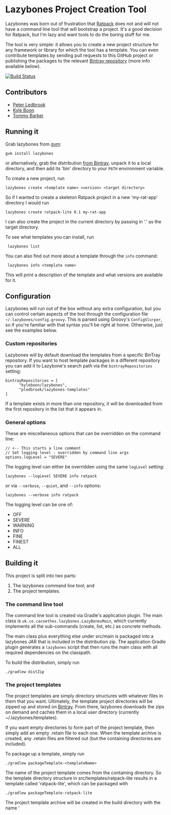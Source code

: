 Lazybones Project Creation Tool
===============================

Lazybones was born out of frustration that [Ratpack](http://ratpack-framework.org/)
does not and will not have a command line tool that will bootstrap a project.
It's a good decision for Ratpack, but I'm lazy and want tools to do the boring
stuff for me.

The tool is very simple: it allows you to create a new project structure for
any framework or library for which the tool has a template. You can even
contribute templates by sending pull requests to this GitHub project or publishing
the packages to the relevant [Bintray repository](https://bintray.com/repo/browse/pledbrook/lazybones-templates)
(more info available below).

[![Build Status](https://drone.io/github.com/pledbrook/lazybones/status.png)](https://drone.io/github.com/pledbrook/lazybones/latest)

Contributors
------------

* [Peter Ledbrook](https://github.com/pledbrook)
* [Kyle Boon](https://github.com/kyleboon)
* [Tommy Barker](https://github.com/tbarker9)

Running it
----------

Grab lazybones from [gvm](http://gvmtool.net):

    gvm install lazybones

or alternatively, grab the distribution [from Bintray](https://bintray.com/pkg/show/general/pledbrook/lazybones-templates/lazybones),
unpack it to a local directory, and then add its 'bin' directory to your `PATH`
environment variable.

To create a new project, run

    lazybones create <template name> <version> <target directory>

So if I wanted to create a skeleton Ratpack project in a new 'my-rat-app'
directory I would run

    lazybones create ratpack-lite 0.1 my-rat-app

I can also create the project in the current directory by passing in '.' as
the target directory.

To see what templates you can install, run

     lazybones list

You can also find out more about a template through the `info` command:

     lazybones info <template name>

This will print a description of the template and what versions are available
for it.

Configuration
-------------

Lazybones will run out of the box without any extra configuration, but you can
control certain aspects of the tool through the configuration file
`~/.lazybones/config.groovy`. This is parsed using Groovy's `ConfigSlurper`, so
if you're familiar with that syntax you'll be right at home. Otherwise, just see
the examples below.

### Custom repositories

Lazybones will by default download the templates from a specific BinTray
repository. If you want to host template packages in a different repository
you can add it to Lazybone's search path via the `bintrayRepositories`
setting:

    bintrayRepositories = [
          "kyleboon/lazybones",
          "pledbrook/lazybones-templates"
    ]

If a template exists in more than one repository, it will be downloaded from the
first repository in the list that it appears in.

### General options

These are miscellaneous options that can be overridden on the command line:

    // <-- This starts a line comment
    // Set logging level - overridden by command line args
    options.logLevel = "SEVERE"

The logging level can either be overridden using the same `logLevel` setting:

    lazybones --logLevel SEVERE info ratpack

or via `--verbose`, `--quiet`, and `--info` options:

    lazybones --verbose info ratpack

The logging level can be one of:

* OFF
* SEVERE
* WARNING
* INFO
* FINE
* FINEST
* ALL

Building it
-----------

This project is split into two parts:

1. The lazybones command line tool; and
2. The project templates.

### The command line tool

The command line tool is created via Gradle's application plugin. The main
class is `uk.co.cacoethes.lazybones.LazyBonesMain`, which currently implements
all the sub-commands (create, list, etc.) as concrete methods.

The main class plus everything else under src/main is packaged into a lazybones
JAR that is included in the distribution zip. The application Gradle plugin
generates a `lazybones` script that then runs the main class with all required
dependencies on the classpath.

To build the distribution, simply run

    ./gradlew distZip

### The project templates

The project templates are simply directory structures with whatever files in
them that you want. Ultimately, the template project directories will be zipped
up and stored on [Bintray](https://bintray.com/repo/browse/pledbrook/lazybones-templates).
From there, lazybones downloads the zips on demand and caches them in a local
user directory (currently ~/.lazybones/templates).

If you want empty directories to form part of the project template, then simply
add an empty .retain file to each one. When the template archive is created,
any .retain files are filtered out (but the containing directories are included).

To package up a template, simply run

    ./gradlew packageTemplate-<templateName>

The name of the project template comes from the containing directory. So the
template directory structure in src/templates/ratpack-lite results in a template
called 'ratpack-lite', which can be packaged with

    ./gradlew packageTemplate-ratpack-lite

The project template archive will be created in the build directory with the
name '<template name>-template-<version>.zip'. See the small section below on
how the template version is derived.

You can also package all the templates in one fell swoop:

    ./gradlew packageTemplates

Once a template is packaged up, you can publish it to a generic (non-Maven)
Bintray repository by running

    ./gradlew publish-<templateName>

This will initially fail, because the build does not know where to publish to.
That's quickly fixed by adding a gradle.properties file in the root of this
project that contains at least these properties:

    repo.url=https://api.bintray.com/content/your_bintray_username/lazybones-templates
    repo.username=your_bintray_username
    repo.apiKey=your_bintray_apikey

You can then publish new versions of templates whenever you want. Note that you
cannot _republish_ with this mechanism, so remember to increment the version if
you need to.

Finally, you can publish the whole shebang (unusual) with

    ./gradlew publishAll

If you don't want to publish your template you can install it locally using the
installTemplate task.

     ./gradlew installTemplate-<templateName>

This will install the template to ~/.lazybones/templates so that you can use it without
moving it to bintray first.

And that's it for the project templates.

#### Template versions

You define the version of a template by putting a VERSION file in the root
directory of the template that contains just the version number. For example,
you specify a version of 1.2.8 for the ratpack-lite template by adding the file
src/templates/ratpack-lite/VERSION with the contents

    1.2.8

That's it! The VERSION file will automatically be excluded from the project
template archive.

Contributing templates
----------------------

If you have an idea for a project template and want to add it to lazybone's
library, then you have two options:

1. Fork this repo, add your template source to src/templates and submit a pull
   request
2. Keep the source in your own repository, build a zip package for the template,
   publish it to Bintray and finally send a link request to the
   pledbrook/lazybones-templates repository

The second option, a binary contribution, is currently the preferred one.
Otherwise the source for this project could grow too large. Plus it's good for
contributors to take responsibility for publishing their own binaries.

Requirements for a project template:

* Must have a VERSION file in the root directory containing just the current
  version number of the template
* A README, README.txt, README.md (or any README.\* file) in the root of the
  project. This file will be displayed straight after a new project is created
  from the template, so it should give some information about what the template
  contains and how to use it
* An optional lazybones.groovy post install script in the root of the template
  directory (see below for more details). It runs right after the template is
  installed and is deleted after successful completion.
* The name of the binary must be of the form &lt;name>-template-&lt;version>.zip and
  should _not_ contain a parent directory. So a README file must be at the top
  level of the zip.
* The name of the template should ideally be of the form &lt;tool/framework>-&lt;variant>,
  where the variant is optional. For example: ratpack-lite, dropwizard,
  grails-cqrs.

The lazybones.groovy post install script is a generic groovy script with a few extra
helper methods:

* `ask(String message, defaultValue = null)` - asks the user a question and returns their answer, or `defaultValue` if no
answer is provided

* `ask(String message, String propertyName, defaultValue = null)` - works similarily to the ask above, but allows
grabbing variables from the command line as well based on the `propertyName`.

* `processTemplates(String filePattern, Map substitutionVariables)` - use ant pattern matching to find files and filter their
contents in place using Groovy's `SimpleTemplateEngine`.

* `hasFeature(String featureName)` - checks if the script has access to a feature, `hasFeature("ask")` or
`hasFeature("fileFilter")` would both return true

Here is a very simple example `lazybones.groovy` script that asks the user for
a couple of values and uses those to populate parameters in the template's build
file:

    def params = [:]
    params["groupId"] = ask("What is the group ID for this project?")
    params["version"] = ask("What is the project's initial version?", "version", "0.1")

    processTemplates("*.gradle", params)
    processTemplates("pom.xml", params)

The main Gradle build file might then look like this:

    apply plugin: "groovy"

    <% if (group) { %>group = "${group}"<% } %>
    version = "${version}"

The `${}` expressions are executed as Groovy expressions and they have access
to any variables in the parameter map passed to `processTemplates()`. Scriptlets,
i.e. code inside `<% %>` delimiters, allow for more complex logic.

